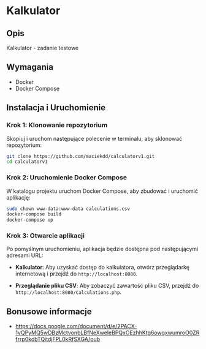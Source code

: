 # Kalkulator
## Opis
Kalkulator - zadanie testowe

## Wymagania
- Docker
- Docker Compose

## Instalacja i Uruchomienie

### Krok 1: Klonowanie repozytorium
Skopiuj i uruchom następujące polecenie w terminalu, aby sklonować repozytorium:
```bash
git clone https://github.com/maciekdd/calculatorv1.git
cd calculatorv1
```

### Krok 2: Uruchomienie Docker Compose
W katalogu projektu uruchom Docker Compose, aby zbudować i uruchomić aplikację:
```bash
sudo chown www-data:www-data calculations.csv 
docker-compose build
docker-compose up
```

### Krok 3: Otwarcie aplikacji
Po pomyślnym uruchomieniu, aplikacja będzie dostępna pod następującymi adresami URL:

- **Kalkulator**: Aby uzyskać dostęp do kalkulatora, otwórz przeglądarkę internetową i przejdź do `http://localhost:8080`.

- **Przeglądanie pliku CSV**: Aby zobaczyć zawartość pliku CSV, przejdź do `http://localhost:8080/Calculations.php`.

## Bonusowe informacje
- https://docs.google.com/document/d/e/2PACX-1vQPyMQ5wDBzMctvonbLBfNeXweleBPQxOEzhhKtg6owgxwumroO0ZRfrrp0kdbTQitdjFPL0kRfSXGA/pub
